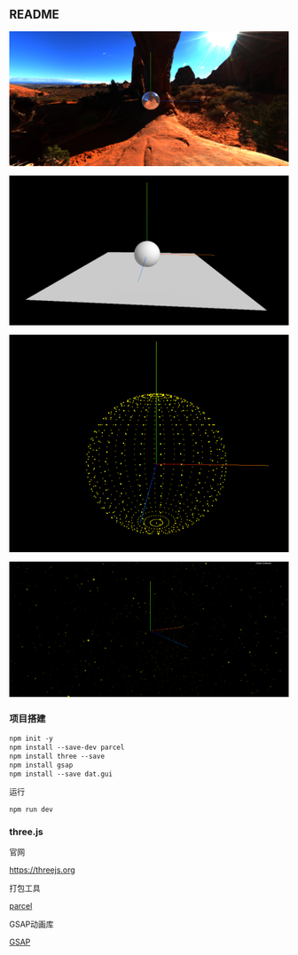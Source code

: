 ## README

![](assets/1.png)

![](assets/2.png)

![](assets/3.png)

![](assets/4.png)

### 项目搭建

```shell
npm init -y
npm install --save-dev parcel
npm install three --save
npm install gsap
npm install --save dat.gui
```

运行

```shell
npm run dev
```

### three.js

官网

https://threejs.org

打包工具

[parcel](https://v2.parceljs.cn/)

GSAP动画库

[GSAP](https://greensock.com/)
